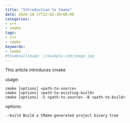 ```yaml
---
title: "Introduction to Cmake"
date: 2024-10-17T22:02:30+08:00
categories:
- c++
- cmake
tags:
- c++
- cmake
keywords:
- cmake
#thumbnailImage: //example.com/image.jpg
---
```

This article introduces cmake
<!--more-->

usage:
```
cmake [options] <path-to-source>
cmake [options] <path-to-existing-build>
cmake [options] -S <path-to-source> -B <path-to-build>
```

options:

```
--build Build a CMake-generated project binary tree
```
